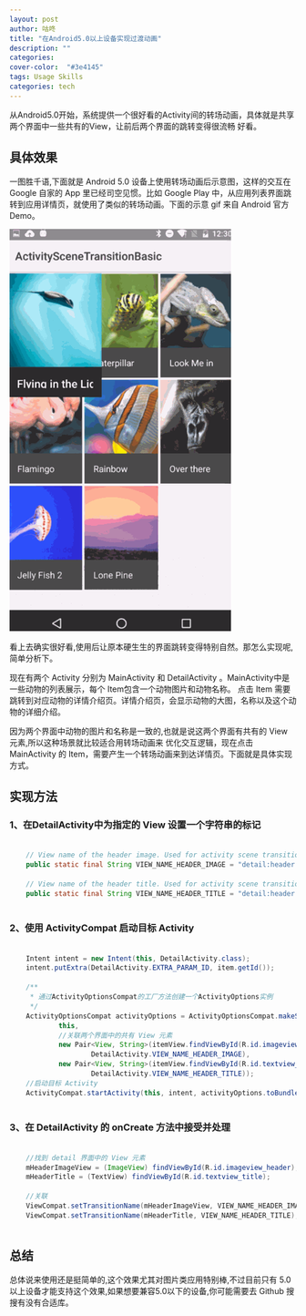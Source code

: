 ```yaml
---
layout: post
author: 咕咚
title: "在Android5.0以上设备实现过渡动画"
description: ""
categories: 
cover-color:  "#3e4145"
tags: Usage Skills
categories: tech 
---
```

从Android5.0开始，系统提供一个很好看的Activity间的转场动画，具体就是共享两个界面中一些共有的View，让前后两个界面的跳转变得很流畅
好看。

## 具体效果

一图胜千语,下面就是 Android 5.0 设备上使用转场动画后示意图，这样的交互在 Google 自家的 App 里已经司空见惯。比如 Google Play
中，从应用列表界面跳转到应用详情页，就使用了类似的转场动画。下面的示意 gif 来自 Android 官方 Demo。

![tronsition_effect](/assets/tronsition_effect.gif "tronsition_effect")

看上去确实很好看,使用后让原本硬生生的界面跳转变得特别自然。那怎么实现呢,简单分析下。

现在有两个 Activity 分别为 MainActivity 和 DetailActivity 。MainActivity中是一些动物的列表展示，每个 Item包含一个动物图片和动物名称。
点击 Item 需要跳转到对应动物的详情介绍页。详情介绍页，会显示动物的大图，名称以及这个动物的详细介绍。

因为两个界面中动物的图片和名称是一致的,也就是说这两个界面有共有的 View 元素,所以这种场景就比较适合用转场动画来
优化交互逻辑，现在点击 MainActivity 的 Item，需要产生一个转场动画来到达详情页。下面就是具体实现方式。

## 实现方法

### 1、在DetailActivity中为指定的 View 设置一个字符串的标记
```java

    // View name of the header image. Used for activity scene transitions
    public static final String VIEW_NAME_HEADER_IMAGE = "detail:header:image";
    
    // View name of the header title. Used for activity scene transitions
    public static final String VIEW_NAME_HEADER_TITLE = "detail:header:title";
    
```    

### 2、使用 ActivityCompat 启动目标 Activity

```java    

    Intent intent = new Intent(this, DetailActivity.class);
    intent.putExtra(DetailActivity.EXTRA_PARAM_ID, item.getId());

    /**
     * 通过ActivityOptionsCompat的工厂方法创建一个ActivityOptions实例
     */
    ActivityOptionsCompat activityOptions = ActivityOptionsCompat.makeSceneTransitionAnimation(
            this,
            //关联两个界面中的共有 View 元素
            new Pair<View, String>(itemView.findViewById(R.id.imageview_item),
                    DetailActivity.VIEW_NAME_HEADER_IMAGE),
            new Pair<View, String>(itemView.findViewById(R.id.textview_name),
                    DetailActivity.VIEW_NAME_HEADER_TITLE));
    //启动目标 Activity 
    ActivityCompat.startActivity(this, intent, activityOptions.toBundle());
   
```    

### 3、在 DetailActivity 的 onCreate 方法中接受并处理

```java    

    //找到 detail 界面中的 View 元素
    mHeaderImageView = (ImageView) findViewById(R.id.imageview_header);
    mHeaderTitle = (TextView) findViewById(R.id.textview_title);

    //关联
    ViewCompat.setTransitionName(mHeaderImageView, VIEW_NAME_HEADER_IMAGE);
    ViewCompat.setTransitionName(mHeaderTitle, VIEW_NAME_HEADER_TITLE);
    
```

## 总结

总体说来使用还是挺简单的,这个效果尤其对图片类应用特别棒,不过目前只有 5.0 以上设备才能支持这个效果,如果想要兼容5.0以下的设备,你可能需要去 Github 搜搜有没有合适库。



    
    
